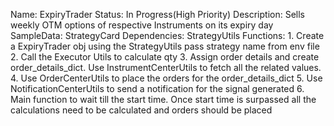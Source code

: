 Name: ExpiryTrader
Status: In Progress(High Priority)
Description: Sells weekly OTM options of respective Instruments on its expiry day
SampleData: StrategyCard
Dependencies: StrategyUtils
Functions:  1. Create a ExpiryTrader obj using the StrategyUtils pass strategy name from env file
            2. Call the Executor Utils to calculate qty
            3. Assign order details and create order_details_dict. Use InstrumentCenterUtils to fetch all the related values.
            4. Use OrderCenterUtils to place the orders for the order_details_dict
            5. Use NotificationCenterUtils to send a notification for the signal generated
            6. Main function to wait till the start time. Once start time is surpassed all the calculations need to be calculated and orders should be placed
